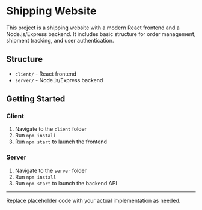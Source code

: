 # Shipping Website

This project is a shipping website with a modern React frontend and a Node.js/Express backend. It includes basic structure for order management, shipment tracking, and user authentication.

## Structure
- `client/` - React frontend
- `server/` - Node.js/Express backend

## Getting Started

### Client
1. Navigate to the `client` folder
2. Run `npm install`
3. Run `npm start` to launch the frontend

### Server
1. Navigate to the `server` folder
2. Run `npm install`
3. Run `npm start` to launch the backend API

---

Replace placeholder code with your actual implementation as needed.
